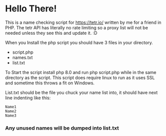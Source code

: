 # Hello There!

This is a name checking script for https://tetr.io/ written by me for a friend in PHP. The tetr API has literally no rate limiting so a proxy list will not be needed unless they see this and update it. :D


When you Install the php script you should have 3 files in your directory.

- script.php
- names.txt
- list.txt

To Start the script install php 8.0 and run php script.php while in the same directory as the script. This script does require linux to run as it uses SSL and sometime this throws a fit on Windows.

List.txt should be the file you chuck your name list into, it should have next line indenting like this:
```
Name1
Name2
Name3
```

### Any unused names will be dumped into list.txt

